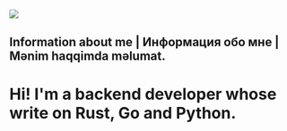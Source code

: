 # ![](https://img.novosti-n.org/upload/ukraine/892003.jpg)
## Information about me | Информация обо мне | Mənim haqqimda məlumat. 
# Hi! I'm a backend developer whose write on Rust, Go and Python. 
